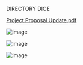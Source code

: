 DIRECTORY DICE 




[Project Proposal Update.pdf](https://github.com/dunderCats/dunderCats.github.io/files/11803603/Project.Proposal.Update.pdf)



![image](https://github.com/dunderCats/dunderCats.github.io/assets/103558721/ddd5a446-46f4-413f-a238-6af0687a8d7d)


![image](https://github.com/dunderCats/dunderCats.github.io/assets/103558721/ef373997-7c7f-4462-878c-69e0c6651e0c)


![image](https://github.com/dunderCats/dunderCats.github.io/assets/103558721/b768c289-7c16-472d-a3bd-5061c96b9498)



